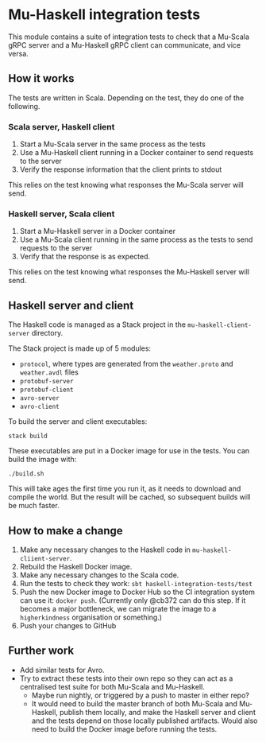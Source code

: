 # Mu-Haskell integration tests

This module contains a suite of integration tests to check that a Mu-Scala gRPC
server and a Mu-Haskell gRPC client can communicate, and vice versa.

## How it works

The tests are written in Scala. Depending on the test, they do one of the
following.

### Scala server, Haskell client

1. Start a Mu-Scala server in the same process as the tests
2. Use a Mu-Haskell client running in a Docker container to send requests to the
   server
3. Verify the response information that the client prints to stdout

This relies on the test knowing what responses the Mu-Scala server will send.

### Haskell server, Scala client

1. Start a Mu-Haskell server in a Docker container
2. Use a Mu-Scala client running in the same process as the tests to send
   requests to the server
3. Verify that the response is as expected.

This relies on the test knowing what responses the Mu-Haskell server will send.

## Haskell server and client

The Haskell code is managed as a Stack project in the `mu-haskell-client-server`
directory.

The Stack project is made up of 5 modules:

* `protocol`, where types are generated from the `weather.proto` and
  `weather.avdl` files
* `protobuf-server`
* `protobuf-client`
* `avro-server`
* `avro-client`

To build the server and client executables:

```
stack build
```

These executables are put in a Docker image for use in the tests. You can build
the image with:

```
./build.sh
```

This will take ages the first time you run it, as it needs to download and
compile the world. But the result will be cached, so subsequent builds will be
much faster.

## How to make a change

1. Make any necessary changes to the Haskell code in `mu-haskell-cliient-server`.
2. Rebuild the Haskell Docker image.
3. Make any necessary changes to the Scala code.
4. Run the tests to check they work: `sbt haskell-integration-tests/test`
5. Push the new Docker image to Docker Hub so the CI integration system can use it: `docker push`.
   (Currently only @cb372 can do this step. If it becomes a major bottleneck, we
   can migrate the image to a `higherkindness` organisation or something.)
6. Push your changes to GitHub

## Further work

* Add similar tests for Avro.
* Try to extract these tests into their own repo so they can act as a
  centralised test suite for both Mu-Scala and Mu-Haskell.
    * Maybe run nightly, or triggered by a push to master in either repo?
    * It would need to build the master branch of both Mu-Scala and Mu-Haskell,
      publish them locally, and make the Haskell server and client and the tests
      depend on those locally published artifacts. Would also need to build the
      Docker image before running the tests.
